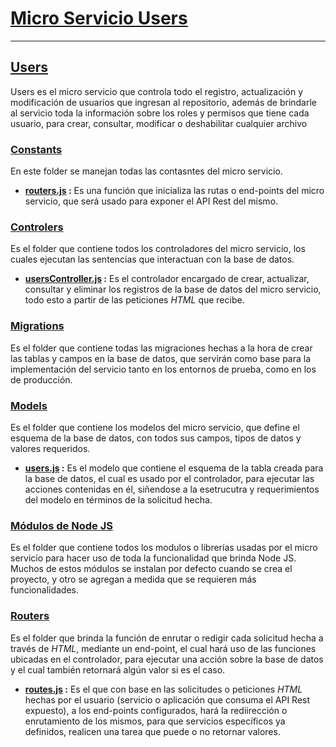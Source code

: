 [Micro Servicio Users](https://repository.damillano.com/)
===

------

[Users](https://github.com/damillano93/ud-repository-users-ms/tree/develop/)
---

Users es el micro servicio que controla todo el registro, actualización y modificación de usuarios que ingresan al repositorio, además de brindarle al servicio toda la información sobre los roles y permisos que tiene cada usuario, para crear, consultar, modificar o deshabilitar cualquier archivo

### [Constants](https://github.com/damillano93/ud-repository-users-ms/tree/develop/constants/)
En este folder se manejan todas las contasntes del micro servicio.

* **[routers.js](https://github.com/damillano93/ud-repository-users-ms/blob/develop/docs/constans-routes.md) :** Es una función que inicializa las rutas o end-points del micro servicio, que será usado para exponer el API Rest del mismo.

### [Controlers](https://github.com/damillano93/ud-repository-users-ms/tree/develop/controllers/)
Es el folder que contiene todos los controladores del micro servicio, los cuales ejecutan las sentencias que interactuan con la base de datos.

* **[usersController.js](https://github.com/damillano93/ud-repository-users-ms/blob/develop/docs/controllers-usersController.md) :** Es el controlador encargado de crear, actualizar, consultar y eliminar los registros de la base de datos del micro servicio, todo esto a partir de las peticiones *HTML* que recibe.

### [Migrations](https://github.com/damillano93/ud-repository-users-ms/tree/develop/migrations/)
Es el folder que contiene todas las migraciones hechas a la hora de crear las tablas y campos en la base de datos, que servirán como base para la implementación del servicio tanto en los entornos de prueba, como en los de producción.

### [Models](https://github.com/damillano93/ud-repository-users-ms/tree/develop/models/)
Es el folder que contiene los modelos del micro servicio, que define el esquema de la base de datos, con todos sus campos, tipos de datos y valores requeridos.
* **[users.js](https://github.com/damillano93/ud-repository-users-ms/blob/develop/docs/models-users.md) :** Es el modelo que contiene el esquema de la tabla creada para la base de datos, el cual es usado por el controlador, para ejecutar las acciones contenidas en él, siñendose a la esetrucutra y requerimientos del modelo en términos de la solicitud hecha.

### [Módulos de Node JS](https://github.com/damillano93/ud-repository-users-ms/tree/develop/node_modules/) 
Es el folder que contiene todos los modulos o librerías usadas por el micro servicio para hacer uso de toda la funcionalidad que brinda Node JS.  
Muchos de estos módulos se instalan por defecto cuando se crea el proyecto, y otro se agregan a medida que se requieren más funcionalidades.

### [Routers](https://github.com/damillano93/ud-repository-users-ms/tree/develop/routers/)
Es el folder que brinda la función de enrutar o redigir cada solicitud hecha a través de *HTML*, mediante un end-point, el cual hará uso de las funciones ubicadas en el controlador, para ejecutar una acción sobre la base de datos y el cual también retornará algún valor si es el caso.

* **[routes.js](https://github.com/damillano93/ud-repository-users-ms/blob/develop/docs/routers-routes.md) :** Es el  que con base en las solicitudes o peticiones *HTML* hechas por el usuario (servicio o aplicación que consuma el API Rest expuesto), a los end-points configurados, hará la rediirección o enrutamiento de los mismos, para que servicios específicos ya definidos, realicen una tarea que puede o no retornar valores.

